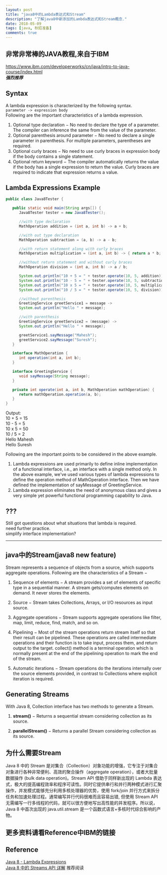 ```yaml
---
layout: post
title: "java8中的Lambda表达式和Stream"
description: "了解java8中新添加的Lambda表达式和Stream概念."
date: 2018-05-09
tags: [java, 秋招准备]
comments: true
---
```


## 非常非常棒的JAVA教程,来自于IBM
https://www.ibm.com/developerworks/cn/java/intro-to-java-course/index.html  
***强烈推荐***

## Syntax
A lambda expression is characterized by the following syntax.  
`parameter -> expression body`  
Following are the important characteristics of a lambda expression.  
1. Optional type declaration − No need to declare the type of a parameter. The compiler can inference the same from the value of the parameter.
2. Optional parenthesis around parameter − No need to declare a single parameter in parenthesis. For multiple parameters, parentheses are required.  
3. Optional curly braces − No need to use curly braces in expression body if the body contains a single statement.
4. Optional return keyword − The compiler automatically returns the value if the body has a single expression to return the value. Curly braces are required to indicate that expression returns a value.

## Lambda Expressions Example
```java
public class Java8Tester {

   public static void main(String args[]) {
      Java8Tester tester = new Java8Tester();

      //with type declaration
      MathOperation addition = (int a, int b) -> a + b;

      //with out type declaration
      MathOperation subtraction = (a, b) -> a - b;

      //with return statement along with curly braces
      MathOperation multiplication = (int a, int b) -> { return a * b; };

      //without return statement and without curly braces
      MathOperation division = (int a, int b) -> a / b;

      System.out.println("10 + 5 = " + tester.operate(10, 5, addition));
      System.out.println("10 - 5 = " + tester.operate(10, 5, subtraction));
      System.out.println("10 x 5 = " + tester.operate(10, 5, multiplication));
      System.out.println("10 / 5 = " + tester.operate(10, 5, division));

      //without parenthesis
      GreetingService greetService1 = message ->
      System.out.println("Hello " + message);

      //with parenthesis
      GreetingService greetService2 = (message) ->
      System.out.println("Hello " + message);

      greetService1.sayMessage("Mahesh");
      greetService2.sayMessage("Suresh");
   }

   interface MathOperation {
      int operation(int a, int b);
   }

   interface GreetingService {
      void sayMessage(String message);
   }

   private int operate(int a, int b, MathOperation mathOperation) {
      return mathOperation.operation(a, b);
   }
}
```
Output:  
10 + 5 = 15  
10 - 5 = 5  
10 x 5 = 50  
10 / 5 = 2  
Hello Mahesh  
Hello Suresh   

Following are the important points to be considered in the above example.  
1. Lambda expressions are used primarily to define inline implementation of a functional interface, i.e., an interface with a single method only. In the above example, we've used various types of lambda expressions to define the operation method of MathOperation interface. Then we have defined the implementation of sayMessage of GreetingService.
2. Lambda expression eliminates the need of anonymous class and gives a very simple yet powerful functional programming capability to Java.

## ???
Still got questions about what situations that lambda is required.  
need further practice.  
simplify interface implementation?  


<hr>

## java中的Stream(java8 new feature)
Stream represents a sequence of objects from a source, which supports aggregate operations. Following are the characteristics of a Stream −   

1. Sequence of elements − A stream provides a set of elements of specific type in a sequential manner. A stream gets/computes elements on demand. It never stores the elements.

2. Source − Stream takes Collections, Arrays, or I/O resources as input source.

3. Aggregate operations − Stream supports aggregate operations like filter, map, limit, reduce, find, match, and so on.

4. Pipelining − Most of the stream operations return stream itself so that their result can be pipelined. These operations are called intermediate operations and their function is to take input, process them, and return output to the target. collect() method is a terminal operation which is normally present at the end of the pipelining operation to mark the end of the stream.

5. Automatic iterations − Stream operations do the iterations internally over the source elements provided, in contrast to Collections where explicit iteration is required.

## Generating Streams
With Java 8, Collection interface has two methods to generate a Stream.  

1. **stream()** − Returns a sequential stream considering collection as its source.

2. **parallelStream()** − Returns a parallel Stream considering collection as its source.

## 为什么需要Stream
Java 8 中的 Stream 是对集合（Collection）对象功能的增强，它专注于对集合对象进行各种非常便利、高效的聚合操作（aggregate operation），或者大批量数据操作 (bulk data operation)。Stream API 借助于同样新出现的 Lambda 表达式，极大的提高编程效率和程序可读性。同时它提供串行和并行两种模式进行汇聚操作，并发模式能够充分利用多核处理器的优势，使用 fork/join 并行方式来拆分任务和加速处理过程。通常编写并行代码很难而且容易出错, 但使用 Stream API 无需编写一行多线程的代码，就可以很方便地写出高性能的并发程序。所以说，Java 8 中首次出现的 java.util.stream 是一个函数式语言+多核时代综合影响的产物。  

## 更多资料请看Reference中IBM的链接


## Reference
[Java 8 - Lambda Expressions](https://www.tutorialspoint.com/java8/java8_lambda_expressions.htm)  
[Java 8 中的 Streams API 详解](https://www.ibm.com/developerworks/cn/java/j-lo-java8streamapi/) 推荐阅读    
